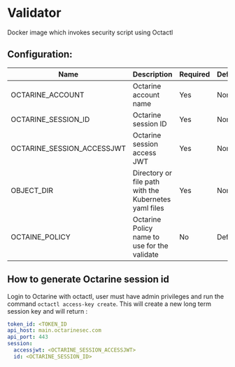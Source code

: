 # Validator

Docker image which invokes security script using Octactl


## Configuration:
| Name                       | Description                                           | Required | Default |
| -------------------------- | ----------------------------------------------------- | -------- | ------- |
| OCTARINE_ACCOUNT           | Octarine account name                                 | Yes      | None    |
| OCTARINE_SESSION_ID        | Octarine session ID                                   | Yes      | None    |
| OCTARINE_SESSION_ACCESSJWT | Octarine session access JWT                           | Yes      | None    |
| OBJECT_DIR                 | Directory or file path with the Kubernetes yaml files | Yes      | None    |
| OCTAINE_POLICY             | Octarine Policy name to use for the validate          | No       | Default |


## How to generate Octarine session id 

Login to Octarine with octactl, user must have admin privileges and run the command `octactl access-key create`.
This will create a new long term session key and will return :
```yaml
token_id: <TOKEN_ID
api_host: main.octarinesec.com
api_port: 443
session:
  accessjwt: <OCTARINE_SESSION_ACCESSJWT>
  id: <OCTARINE_SESSION_ID>
```

